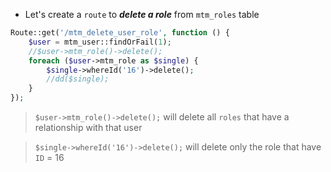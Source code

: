 - Let's create a `route` to **_delete a role_** from `mtm_roles` table

````php
Route::get('/mtm_delete_user_role', function () {
    $user = mtm_user::findOrFail(1);
    //$user->mtm_role()->delete();
    foreach ($user->mtm_role as $single) {
        $single->whereId('16')->delete();
        //dd($single);
    }
});
````

> `$user->mtm_role()->delete();` will delete all `roles` that have a relationship with that user

> `$single->whereId('16')->delete();` will delete only the role that have `ID` = 16